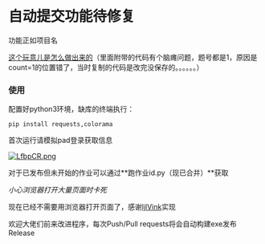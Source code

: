 # 自动提交功能待修复 #

功能正如项目名

[这个玩意儿是怎么做出来的](https://www.52pojie.cn/thread-1613563-1-1.html)（里面附带的代码有个脑瘫问题，题号都是1，原因是count=1的位置错了，当时复制的代码是改完没保存的。。。。。。）

### 使用

配置好python3环境，缺库的终端执行：

`pip install requests,colorama`

首次运行请模拟pad登录获取信息

[![LfbpCR.png](https://s1.ax1x.com/2022/04/23/LfbpCR.png)](https://imgtu.com/i/LfbpCR)

对于已发布但未开始的作业可以通过**跑作业id.py（现已合并）**获取

*小心浏览器打开大量页面时卡死*

现在已经不需要用浏览器打开页面了，感谢[ljlVink](https://github.com/ljlVink)实现

欢迎大佬们前来改进程序，每次Push/Pull requests将会自动构建exe发布Release
